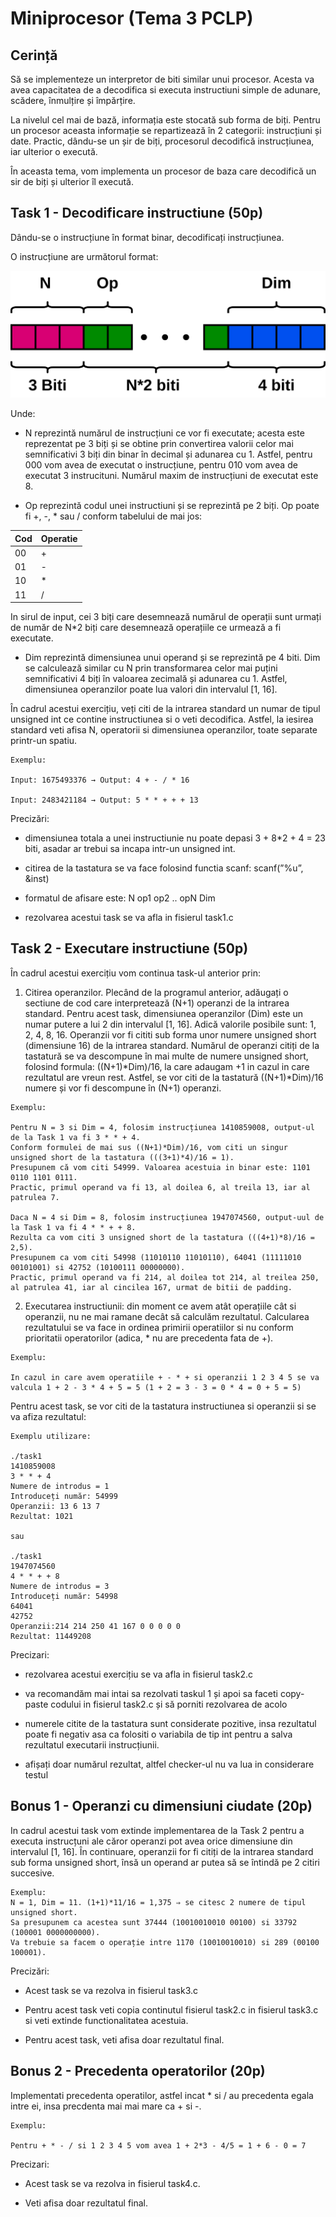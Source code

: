 # Miniprocesor (Tema 3 PCLP)
## Cerință


Să se implementeze un interpretor de biti similar unui procesor. Acesta va avea capacitatea de a decodifica si executa instructiuni simple de adunare, scădere, înmulțire și împărțire.

La nivelul cel mai de bază, informația este stocată sub forma de biți. Pentru un procesor aceasta informație se repartizează în 2 categorii: instrucțiuni și date. Practic, dându-se un șir de biți, procesorul decodifică instrucțiunea, iar ulterior o execută.

În aceasta tema, vom implementa un procesor de baza care decodifică un sir de biți și ulterior îl execută.

## Task 1 - Decodificare instructiune (50p)
Dându-se o instrucțiune în format binar, decodificați instrucțiunea.

O instrucțiune are următorul format: 

![](https://github.com/RouterInfoMan/Miniprocesor/blob/main/untitled_diagram.jpg)

Unde:

- N reprezintă numărul de instrucțiuni ce vor fi executate; acesta este reprezentat pe 3 biți și se obtine prin convertirea valorii celor mai semnificativi 3 biți din binar în decimal și adunarea cu 1. Astfel, pentru 000 vom avea de executat o instrucțiune, pentru 010 vom avea de executat 3 instrucituni. Numărul maxim de instrucțiuni de executat este 8.

- Op reprezintă codul unei instructiuni și se reprezintă pe 2 biți. Op poate fi +, -, * sau / conform tabelului de mai jos: 

| Cod  | Operatie |
| --- | --- |
| 00 | +  |
| 01 | -  |
| 10 | *  |
| 11 | /  |

 In sirul de input, cei 3 biți care desemnează numărul de operații sunt urmați de număr de N*2 biți care desemnează operațiile ce urmează a fi executate.

- Dim reprezintă dimensiunea unui operand și se reprezintă pe 4 biti. Dim se calculează similar cu N prin transformarea celor mai puțini semnificativi 4 biți în valoarea zecimală și adunarea cu 1. Astfel, dimensiunea operanzilor poate lua valori din intervalul [1, 16].

În cadrul acestui exercițiu, veți citi de la intrarea standard un numar de tipul unsigned int ce contine instructiunea si o veti decodifica. Astfel, la iesirea standard veti afisa N, operatorii si dimensiunea operanzilor, toate separate printr-un spatiu. 

```
Exemplu:

Input: 1675493376 → Output: 4 + - / * 16

Input: 2483421184 → Output: 5 * * + + + 13 
```
Precizări:

- dimensiunea totala a unei instructiunie nu poate depasi 3 + 8*2 + 4 = 23 biti, asadar ar trebui sa incapa intr-un unsigned int.

- citirea de la tastatura se va face folosind functia scanf: scanf(”%u”, &inst)

- formatul de afisare este: N op1 op2 .. opN Dim

- rezolvarea acestui task se va afla in fisierul task1.c 

## Task 2 - Executare instructiune (50p)

 În cadrul acestui exercițiu vom continua task-ul anterior prin:

1. Citirea operanzilor. Plecând de la programul anterior, adăugați o sectiune de cod care interpretează (N+1) operanzi de la intrarea standard. Pentru acest task, dimensiunea operanzilor (Dim) este un numar putere a lui 2 din intervalul [1, 16]. Adică valorile posibile sunt: 1, 2, 4, 8, 16. Operanzii vor fi cititi sub forma unor numere unsigned short (dimensiune 16) de la intrarea standard. Numărul de operanzi citiți de la tastatură se va descompune în mai multe de numere unsigned short, folosind formula: ((N+1)*Dim)/16, la care adaugam +1 in cazul in care rezultatul are vreun rest. Astfel, se vor citi de la tastatură ((N+1)*Dim)/16 numere și vor fi descompune în (N+1) operanzi. 

```
Exemplu:

Pentru N = 3 si Dim = 4, folosim instrucțiunea 1410859008, output-ul de la Task 1 va fi 3 * * + 4. 
Conform formulei de mai sus ((N+1)*Dim)/16, vom citi un singur unsigned short de la tastatura (((3+1)*4)/16 = 1). 
Presupunem că vom citi 54999. Valoarea acestuia in binar este: 1101 0110 1101 0111. 
Practic, primul operand va fi 13, al doilea 6, al treila 13, iar al patrulea 7.

Daca N = 4 si Dim = 8, folosim instrucțiunea 1947074560, output-uul de la Task 1 va fi 4 * * + + 8. 
Rezulta ca vom citi 3 unsigned short de la tastatura (((4+1)*8)/16 = 2,5). 
Presupunem ca vom citi 54998 (11010110 11010110), 64041 (11111010 00101001) si 42752 (10100111 00000000). 
Practic, primul operand va fi 214, al doilea tot 214, al treilea 250, al patrulea 41, iar al cincilea 167, urmat de bitii de padding. 
```
2. Executarea instructiunii: din moment ce avem atât operațiile cât si operanzii, nu ne mai ramane decât să calculăm rezultatul. Calcularea rezultatului se va face in ordinea primirii operatiilor si nu conform prioritatii operatorilor (adica, * nu are precedenta fata de +). 

```
Exemplu:

In cazul in care avem operatiile + - * + si operanzii 1 2 3 4 5 se va valcula 1 + 2 - 3 * 4 + 5 = 5 (1 + 2 = 3 - 3 = 0 * 4 = 0 + 5 = 5) 
```
Pentru acest task, se vor citi de la tastatura instructiunea si operanzii si se va afiza rezultatul: 
```
Exemplu utilizare:

./task1
1410859008
3 * * + 4
Numere de introdus = 1
Introduceți număr: 54999
Operanzii: 13 6 13 7
Rezultat: 1021

sau

./task1
1947074560
4 * * + + 8
Numere de introdus = 3
Introduceți număr: 54998
64041
42752
Operanzii:214 214 250 41 167 0 0 0 0 0
Rezultat: 11449208
```
Precizari:

- rezolvarea acestui exercițiu se va afla in fisierul task2.c

- va recomandăm mai intai sa rezolvati taskul 1 și apoi sa faceti copy-paste codului in fisierul task2.c și să porniti rezolvarea de acolo

- numerele citite de la tastatura sunt considerate pozitive, insa rezultatul poate fi negativ asa ca folositi o variabila de tip int pentru a salva rezultatul executarii instrucțiunii.

- afișați doar numărul rezultat, altfel checker-ul nu va lua in considerare testul 

## Bonus 1 - Operanzi cu dimensiuni ciudate (20p)
In cadrul acestui task vom extinde implementarea de la Task 2 pentru a executa instrucțuni ale căror operanzi pot avea orice dimensiune din intervalul [1, 16]. În continuare, operanzii for fi citiți de la intrarea standard sub forma unsigned short, însă un operand ar putea să se întindă pe 2 citiri succesive. 

```
Exemplu:
N = 1, Dim = 11. (1+1)*11/16 = 1,375 ⇒ se citesc 2 numere de tipul unsigned short.
Sa presupunem ca acestea sunt 37444 (10010010010 00100) si 33792 (100001 0000000000). 
Va trebuie sa facem o operație intre 1170 (10010010010) si 289 (00100 100001).
```
Precizări:

- Acest task se va rezolva in fisierul task3.c

- Pentru acest task veti copia continutul fisierul task2.c in fisierul task3.c si veti extinde functionalitatea acestuia.

- Pentru acest task, veti afisa doar rezultatul final. 

## Bonus 2 - Precedenta operatorilor (20p)
Implementati precedenta operatilor, astfel incat * si / au precedenta egala intre ei, insa precdenta mai mai mare ca + si -. 
```
Exemplu:

Pentru + * - / si 1 2 3 4 5 vom avea 1 + 2*3 - 4/5 = 1 + 6 - 0 = 7 
```
Precizari:

- Acest task se va rezolva in fisierul task4.c.

- Veti afisa doar rezultatul final. 

